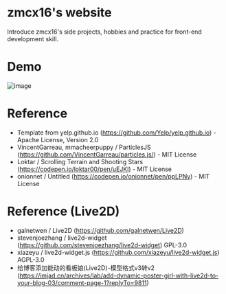 # zmcx16's website
Introduce zmcx16's side projects, hobbies and practice for front-end development skill.

# Demo

![image](https://github.com/zmcx16/zmcx16.github.io/blob/master/demo/demo1.png)


# Reference
  *  Template from yelp.github.io (https://github.com/Yelp/yelp.github.io) - Apache License, Version 2.0
  *  VincentGarreau, mmacheerpuppy / ParticlesJS (https://github.com/VincentGarreau/particles.js/) - MIT License
  *  Loktar / Scrolling Terrain and Shooting Stars (https://codepen.io/loktar00/pen/uEJKl) - MIT License
  *  onionnet / Untitled (https://codepen.io/onionnet/pen/ppLPNy) - MIT License

# Reference (Live2D)
  *  galnetwen / Live2D (https://github.com/galnetwen/Live2D)
  *  stevenjoezhang / live2d-widget (https://github.com/stevenjoezhang/live2d-widget) GPL-3.0
  *  xiazeyu / live2d-widget.js (https://github.com/xiazeyu/live2d-widget.js) AGPL-3.0
  *  给博客添加能动的看板娘(Live2D)-模型格式v3转v2 (https://imjad.cn/archives/lab/add-dynamic-poster-girl-with-live2d-to-your-blog-03/comment-page-1?replyTo=9811)
 